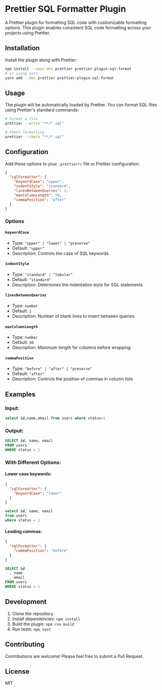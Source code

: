 # Prettier SQL Formatter Plugin

A Prettier plugin for formatting SQL code with customizable formatting options. This plugin enables consistent SQL code formatting across your projects using Prettier.

## Installation

Install the plugin along with Prettier:

```bash
npm install --save-dev prettier prettier-plugin-sql-format
# or using yarn
yarn add --dev prettier prettier-plugin-sql-format
```

## Usage

The plugin will be automatically loaded by Prettier. You can format SQL files using Prettier's standard commands:

```bash
# Format a file
prettier --write "**/*.sql"

# Check formatting
prettier --check "**/*.sql"
```

## Configuration

Add these options to your `.prettierrc` file or Prettier configuration:

```json
{
  "sqlFormatter": {
    "keywordCase": "upper",
    "indentStyle": "standard",
    "linesBetweenQueries": 1,
    "maxColumnLength": 50,
    "commaPosition": "after"
  }
}
```

### Options

#### `keywordCase`
- Type: `"upper" | "lower" | "preserve"`
- Default: `"upper"`
- Description: Controls the case of SQL keywords

#### `indentStyle`
- Type: `"standard" | "tabular"`
- Default: `"standard"`
- Description: Determines the indentation style for SQL statements

#### `linesBetweenQueries`
- Type: `number`
- Default: `1`
- Description: Number of blank lines to insert between queries

#### `maxColumnLength`
- Type: `number`
- Default: `50`
- Description: Maximum length for columns before wrapping

#### `commaPosition`
- Type: `"before" | "after" | "preserve"`
- Default: `"after"`
- Description: Controls the position of commas in column lists

## Examples

### Input:
```sql
select id,name,email from users where status=1
```

### Output:
```sql
SELECT id, name, email
FROM users
WHERE status = 1
```

### With Different Options:

#### Lower case keywords:
```json
{
  "sqlFormatter": {
    "keywordCase": "lower"
  }
}
```
```sql
select id, name, email
from users
where status = 1
```

#### Leading commas:
```json
{
  "sqlFormatter": {
    "commaPosition": "before"
  }
}
```
```sql
SELECT id
  , name
  , email
FROM users
WHERE status = 1
```

## Development

1. Clone the repository
2. Install dependencies: `npm install`
3. Build the plugin: `npm run build`
4. Run tests: `npm test`

## Contributing

Contributions are welcome! Please feel free to submit a Pull Request.

## License

MIT
